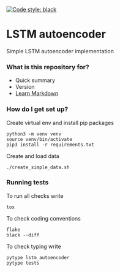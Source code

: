 [![Code style: black](https://img.shields.io/badge/code%20style-black-000000.svg)](https://github.com/psf/black)

# LSTM autoencoder #

Simple LSTM autoencoder implementation

### What is this repository for? ###

* Quick summary
* Version
* [Learn Markdown](https://bitbucket.org/tutorials/markdowndemo)

### How do I get set up? ###

Create virtual env and install pip packages
```
python3 -m venv venv
source venv/bin/activate
pip3 install -r requirements.txt
```

Create and load data
```
./create_simple_data.sh
```

### Running tests ###

To run all checks write
```
tox
```

To check coding conventions
```
flake
black --diff
```

To check typing write
```
pytype lstm_autoencoder
pytype tests
```
